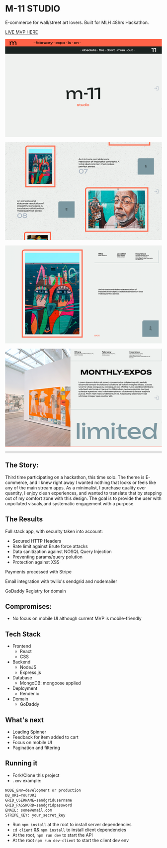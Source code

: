 # M-11 STUDIO

E-commerce for wall/street art lovers. Built for MLH 48hrs Hackathon.

[LIVE MVP HERE](https://www.m11.design/)

![Home page](./home.png)

![Expo page](./list.png)

![Art page](./item.png)

![About page](./about.png)

---

## The Story:

Third time participating on a hackathon, this time solo. The theme is E-commerce, and I knew right away I wanted nothing that looks or feels like any of the main stream apps.
As a minimalist, I purchase quality over quantity, I enjoy clean experiences, and wanted to translate that by stepping out of my comfort zone with this design.
The goal is to provide the user with unpolluted visuals,and systematic engagement with a purpose.

## The Results

Full stack app, with security taken into account:

- Secured HTTP Headers
- Rate limit against Brute force attacks
- Data sanitization against NOSQL Query Injection
- Preventing params/query polution
- Protection against XSS

Payments processed with Stripe

Email integration with twilio's sendgrid and nodemailer

GoDaddy Registry for domain

## Compromises:

- No focus on mobile UI although current MVP is mobile-friendly

## Tech Stack

- Frontend
  - React
  - CSS
- Backend
  - NodeJS
  - Express.js
- Database
  - MongoDB: mongoose applied
- Deployment
  - Render.io
- Domain
  - GoDaddy

## What's next

- Loading Spinner
- Feedback for item added to cart
- Focus on mobile UI
- Pagination and filtering

## Running it

- Fork/Clone this project
- `.env` example:

```
NODE_ENV=development or production
DB_URI=YourURI
GRID_USERNAME=sendgridusername
GRID_PASSWORD=sendgridpassword
EMAIL: some@email.com
STRIPE_KEY: your_secret_key
```

- Run `npm install` at the root to install server dependencies
- `cd client` && `npm install` to install client dependencies
- At the root, `npm run dev` to start the API
- At the root `npm run dev-client` to start the client dev env
